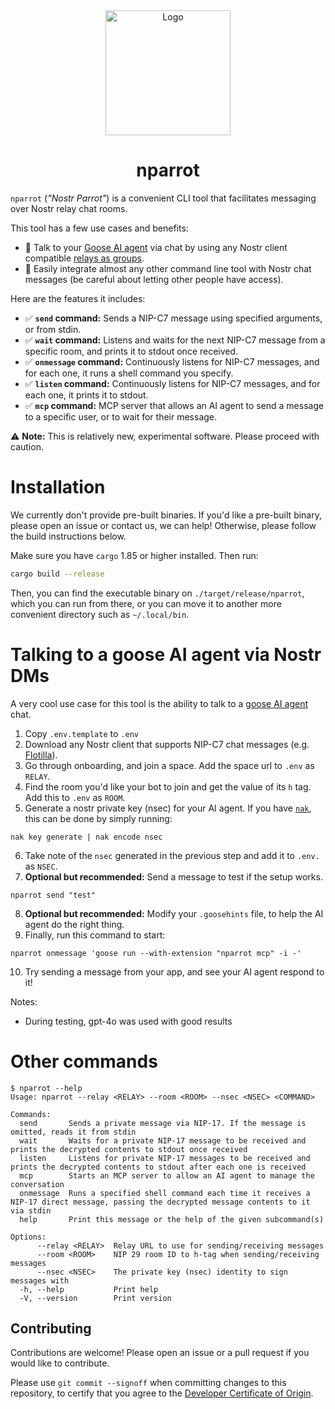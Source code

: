 <div align="center">
  <img src="media/nparrot.png" alt="Logo" width="200" />
  <h1>nparrot</h1>
</div>

`nparrot` (_"Nostr Parrot"_) is a convenient CLI tool that facilitates messaging over Nostr relay chat rooms.

This tool has a few use cases and benefits:
- 🤖 Talk to your [Goose AI agent](https://block.github.io/goose/) via chat by using any Nostr client compatible [relays as groups](https://habla.news/u/hodlbod@coracle.social/1741286140797).
- 🔗 Easily integrate almost any other command line tool with Nostr chat messages (be careful about letting other people have access).

Here are the features it includes:
- ✅ **`send` command:** Sends a NIP-C7 message using specified arguments, or from stdin.
- ✅ **`wait` command:** Listens and waits for the next NIP-C7 message from a specific room, and prints it to stdout once received.
- ✅ **`onmessage` command:** Continuously listens for NIP-C7 messages, and for each one, it runs a shell command you specify.
- ✅ **`listen` command:** Continuously listens for NIP-C7 messages, and for each one, it prints it to stdout.
- ✅ **`mcp` command:** MCP server that allows an AI agent to send a message to a specific user, or to wait for their message.

⚠️ **Note:** This is relatively new, experimental software. Please proceed with caution.

# Installation

We currently don't provide pre-built binaries. If you'd like a pre-built binary, please open an issue or contact us, we can help! Otherwise, please follow the build instructions below.

Make sure you have `cargo` 1.85 or higher installed. Then run:

```sh
cargo build --release
```

Then, you can find the executable binary on `./target/release/nparrot`, which you can run from there, or you can move it to another more convenient directory such as `~/.local/bin`.

# Talking to a goose AI agent via Nostr DMs

A very cool use case for this tool is the ability to talk to a [goose AI agent](https://block.github.io/goose/) chat.

1. Copy `.env.template` to `.env`
2. Download any Nostr client that supports NIP-C7 chat messages (e.g. [Flotilla](https://flotilla.social)).
3. Go through onboarding, and join a space. Add the space url to `.env` as `RELAY`.
4. Find the room you'd like your bot to join and get the value of its `h` tag. Add this to `.env` as `ROOM`.
5. Generate a nostr private key (nsec) for your AI agent. If you have [`nak`](https://github.com/fiatjaf/nak), this can be done by simply running:
```
nak key generate | nak encode nsec
```
6. Take note of the `nsec` generated in the previous step and add it to `.env.` as `NSEC`.
7. **Optional but recommended:** Send a message to test if the setup works.
```
nparrot send "test"
```
8. **Optional but recommended:** Modify your `.goosehints` file, to help the AI agent do the right thing.
9. Finally, run this command to start:
```
nparrot onmessage 'goose run --with-extension "nparrot mcp" -i -'
```
10. Try sending a message from your app, and see your AI agent respond to it!

Notes:
- During testing, gpt-4o was used with good results

# Other commands

```
$ nparrot --help
Usage: nparrot --relay <RELAY> --room <ROOM> --nsec <NSEC> <COMMAND>

Commands:
  send       Sends a private message via NIP-17. If the message is omitted, reads it from stdin
  wait       Waits for a private NIP-17 message to be received and prints the decrypted contents to stdout once received
  listen     Listens for private NIP-17 messages to be received and prints the decrypted contents to stdout after each one is received
  mcp        Starts an MCP server to allow an AI agent to manage the conversation
  onmessage  Runs a specified shell command each time it receives a NIP-17 direct message, passing the decrypted message contents to it via stdin
  help       Print this message or the help of the given subcommand(s)

Options:
      --relay <RELAY>  Relay URL to use for sending/receiving messages
      --room <ROOM>    NIP 29 room ID to h-tag when sending/receiving messages
      --nsec <NSEC>    The private key (nsec) identity to sign messages with
  -h, --help           Print help
  -V, --version        Print version
```

## Contributing

Contributions are welcome! Please open an issue or a pull request if you would like to contribute.

Please use `git commit --signoff` when committing changes to this repository, to certify that you agree to the [Developer Certificate of Origin](DCO.txt).
